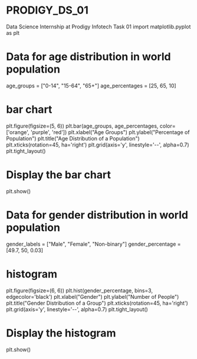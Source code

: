# PRODIGY_DS_01
Data Science Internship at Prodigy Infotech Task 01
import matplotlib.pyplot as plt

# Data for age distribution in world population
age_groups = ["0-14", "15-64", "65+"]
age_percentages = [25, 65, 10]

# bar chart
plt.figure(figsize=(5, 6))
plt.bar(age_groups, age_percentages, color=['orange', 'purple', 'red'])
plt.xlabel("Age Groups")
plt.ylabel("Percentage of Population")
plt.title("Age Distribution of a Population")
plt.xticks(rotation=45, ha='right')
plt.grid(axis='y', linestyle='--', alpha=0.7)
plt.tight_layout()

# Display the bar chart
plt.show()

# Data for gender distribution in world population
gender_labels = ["Male", "Female", "Non-binary"]
gender_percentage = [49.7, 50, 0.03]

# histogram
plt.figure(figsize=(6, 6))
plt.hist(gender_percentage, bins=3, edgecolor='black')
plt.xlabel("Gender")
plt.ylabel("Number of People")
plt.title("Gender Distribution of a Group")
plt.xticks(rotation=45, ha='right')
plt.grid(axis='y', linestyle='--', alpha=0.7)
plt.tight_layout()

# Display the histogram
plt.show()
